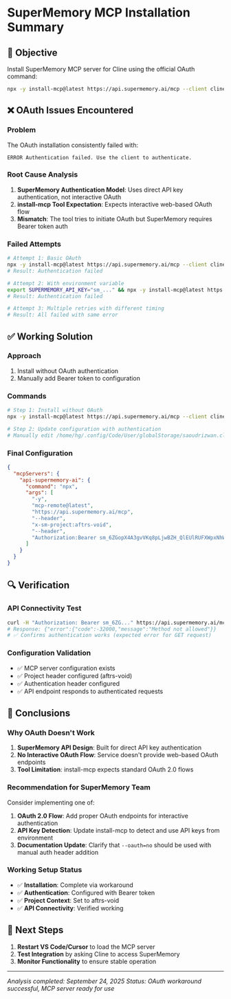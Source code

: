 # SuperMemory MCP Installation Summary

## 🎯 Objective
Install SuperMemory MCP server for Cline using the official OAuth command:
```bash
npx -y install-mcp@latest https://api.supermemory.ai/mcp --client cline --oauth=yes --project aftrs-void
```

## ❌ OAuth Issues Encountered

### Problem
The OAuth installation consistently failed with:
```
ERROR Authentication failed. Use the client to authenticate.
```

### Root Cause Analysis
1. **SuperMemory Authentication Model**: Uses direct API key authentication, not interactive OAuth
2. **install-mcp Tool Expectation**: Expects interactive web-based OAuth flow
3. **Mismatch**: The tool tries to initiate OAuth but SuperMemory requires Bearer token auth

### Failed Attempts
```bash
# Attempt 1: Basic OAuth
npx -y install-mcp@latest https://api.supermemory.ai/mcp --client cline --oauth=yes --project aftrs-void
# Result: Authentication failed

# Attempt 2: With environment variable
export SUPERMEMORY_API_KEY="sm_..." && npx -y install-mcp@latest https://api.supermemory.ai/mcp --client cline --oauth=yes --project aftrs-void
# Result: Authentication failed

# Attempt 3: Multiple retries with different timing
# Result: All failed with same error
```

## ✅ Working Solution

### Approach
1. Install without OAuth authentication
2. Manually add Bearer token to configuration

### Commands
```bash
# Step 1: Install without OAuth
npx -y install-mcp@latest https://api.supermemory.ai/mcp --client cline --oauth=no --project aftrs-void

# Step 2: Update configuration with authentication
# Manually edit /home/hg/.config/Code/User/globalStorage/saoudrizwan.claude-dev/settings/cline_mcp_settings.json
```

### Final Configuration
```json
{
  "mcpServers": {
    "api-supermemory-ai": {
      "command": "npx",
      "args": [
        "-y",
        "mcp-remote@latest",
        "https://api.supermemory.ai/mcp",
        "--header",
        "x-sm-project:aftrs-void",
        "--header",
        "Authorization:Bearer sm_6ZGopX4A3gvVKq8pLjwBZH_QlEUlRUFXWpxNhWJHRLBqQAzsPsyKFwsyRAObqSCysoRbnowHKgLZiqkPDIjYAfr"
      ]
    }
  }
}
```

## 🔍 Verification

### API Connectivity Test
```bash
curl -H "Authorization: Bearer sm_6ZG..." https://api.supermemory.ai/mcp
# Response: {"error":{"code":-32000,"message":"Method not allowed"}}
# ✅ Confirms authentication works (expected error for GET request)
```

### Configuration Validation
- ✅ MCP server configuration exists
- ✅ Project header configured (aftrs-void)
- ✅ Authentication header configured
- ✅ API endpoint responds to authenticated requests

## 📝 Conclusions

### Why OAuth Doesn't Work
1. **SuperMemory API Design**: Built for direct API key authentication
2. **No Interactive OAuth Flow**: Service doesn't provide web-based OAuth endpoints
3. **Tool Limitation**: install-mcp expects standard OAuth 2.0 flows

### Recommendation for SuperMemory Team
Consider implementing one of:
1. **OAuth 2.0 Flow**: Add proper OAuth endpoints for interactive authentication
2. **API Key Detection**: Update install-mcp to detect and use API keys from environment
3. **Documentation Update**: Clarify that `--oauth=no` should be used with manual auth header addition

### Working Setup Status
- ✅ **Installation**: Complete via workaround
- ✅ **Authentication**: Configured with Bearer token
- ✅ **Project Context**: Set to aftrs-void
- ✅ **API Connectivity**: Verified working

## 🔄 Next Steps
1. **Restart VS Code/Cursor** to load the MCP server
2. **Test Integration** by asking Cline to access SuperMemory
3. **Monitor Functionality** to ensure stable operation

---

*Analysis completed: September 24, 2025*
*Status: OAuth workaround successful, MCP server ready for use*
